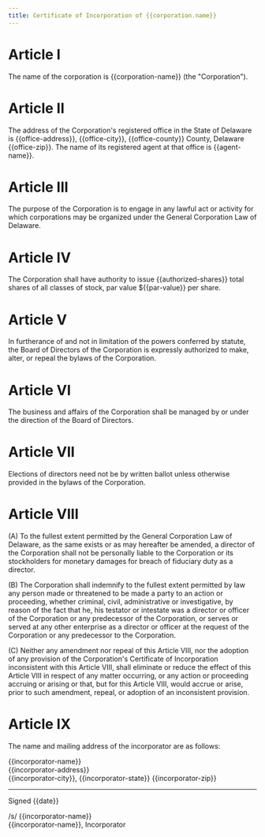 ```yaml
---
title: Certificate of Incorporation of {{corporation.name}}
---
```


# Article I

The name of the corporation is {{corporation-name}} (the "Corporation").

# Article II

The address of the Corporation's registered office in the State of Delaware is {{office-address}}, {{office-city}}, {{office-county}} County, Delaware {{office-zip}}. The name of its registered agent at that office is {{agent-name}}.

# Article III

The purpose of the Corporation is to engage in any lawful act or activity for which corporations may be organized under the General Corporation Law of Delaware.

# Article IV

The Corporation shall have authority to issue {{authorized-shares}} total shares of all classes of stock, par value ${{par-value}} per share.

# Article V

In furtherance of and not in limitation of the powers conferred by statute, the Board of Directors of the Corporation is expressly authorized to make, alter, or repeal the bylaws of the Corporation.

# Article VI

The business and affairs of the Corporation shall be managed by or under the direction of the Board of Directors.

# Article VII

Elections of directors need not be by written ballot unless otherwise provided in the bylaws of the Corporation.

# Article VIII

(A) To the fullest extent permitted by the General Corporation Law of Delaware, as the same exists or as may hereafter be amended, a director of the Corporation shall not be personally liable to the Corporation or its stockholders for monetary damages for breach of fiduciary duty as a director.

(B) The Corporation shall indemnify to the fullest extent permitted by law any person made or threatened to be made a party to an action or proceeding, whether criminal, civil, administrative or investigative, by reason of the fact that he, his testator or intestate was a director or officer of the Corporation or any predecessor of the Corporation, or serves or served at any other enterprise as a director or officer at the request of the Corporation or any predecessor to the Corporation.

(C) Neither any amendment nor repeal of this Article VIII, nor the adoption of any provision of the Corporation's Certificate of Incorporation inconsistent with this Article VIII, shall eliminate or reduce the effect of this Article VIII in respect of any matter occurring, or any action or proceeding accruing or arising or that, but for this Article VIII, would accrue or arise, prior to such amendment, repeal, or adoption of an inconsistent provision.

# Article IX

The name and mailing address of the incorporator are as follows:

{{incorporator-name}}  
{{incorporator-address}}  
{{incorporator-city}}, {{incorporator-state}} {{incorporator-zip}}

---

Signed {{date}}

/s/ {{incorporator-name}}  
{{incorporator-name}}, Incorporator
